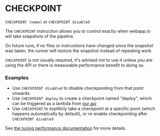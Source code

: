 # CHECKPOINT 

`CHECKPOINT (name)` or `CHECKPOINT disabled`

The `CHECKPOINT` instruction allows you to control exactly when webapp.io will take snapshots of the pipeline.

On future runs, if no files or instructions have changed since the snapshot was taken, the runner will restore the snapshot instead of repeating work.

`CHECKPOINT` is not usually required, it's advised not to use it unless you are using the API or there is measurable performance benefit to doing so.

### Examples

- Use `CHECKPOINT disabled` to disable checkpointing from that point onwards
- Use `CHECKPOINT deploy` to create a checkpoint named "deploy", which can be triggered as a lambda from [our api](/docs/api#create-a-ci-job-for-a-given-repository)
- Use `CHECKPOINT` to expliticly take a checkpoint at a specific point (which happens automatically by default), or re-enable checkpointing after `CHECKPOINT disabled`

See [the tuning performance documentation](/docs/tuning-performance) for more details.

<br />